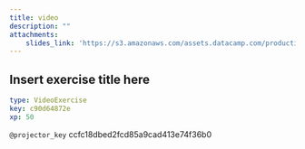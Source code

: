 ```yaml
---
title: video
description: ""
attachments:
    slides_link: 'https://s3.amazonaws.com/assets.datacamp.com/production/course_6215/slides/chapter5.pdf'
---
```


## Insert exercise title here

```yaml
type: VideoExercise
key: c90d64872e
xp: 50
```

`@projector_key`
ccfc18dbed2fcd85a9cad413e74f36b0
